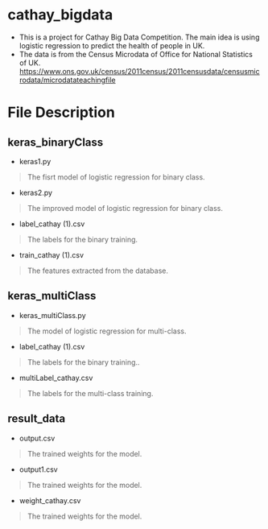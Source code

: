 # cathay_bigdata

* This is a project for Cathay Big Data Competition. The main idea  is using logistic regression to predict the health of people in UK.
* The data is from the Census Microdata of Office for National Statistics of UK.
https://www.ons.gov.uk/census/2011census/2011censusdata/censusmicrodata/microdatateachingfile

# File Description

## keras_binaryClass
* keras1.py	
>The fisrt model of logistic regression for binary class.
* keras2.py
>The improved model of logistic regression for binary class.
* label_cathay (1).csv
>The labels for the binary training.
* train_cathay (1).csv
>The features extracted from the database.

## keras_multiClass
* keras_multiClass.py
>The model of logistic regression for multi-class.
* label_cathay (1).csv
>The labels for the binary training..
* multiLabel_cathay.csv
>The labels for the multi-class training.

## result_data
* output.csv
>The trained weights for the model. 
* output1.csv
>The trained weights for the model.
* weight_cathay.csv
>The trained weights for the model.
